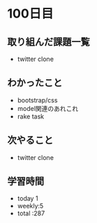 # 100日目
## 取り組んだ課題一覧
- twitter clone
## わかったこと
- bootstrap/css
- model関連のあれこれ
- rake task
## 次やること
- twitter clone
## 学習時間
- today 1
- weekly:5
- total :287